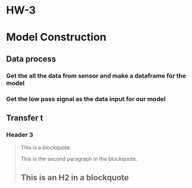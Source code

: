 # HW-3
Model Construction
====================
Data process
---------------------

### Get the all the data from sensor and make a dataframe for the model
### Get the low pass signal as the data input for our model

Transfer t
---------------------

### Header 3

> This is a blockquote.
> 
> This is the second paragraph in the blockquote.
>
> ## This is an H2 in a blockquote
